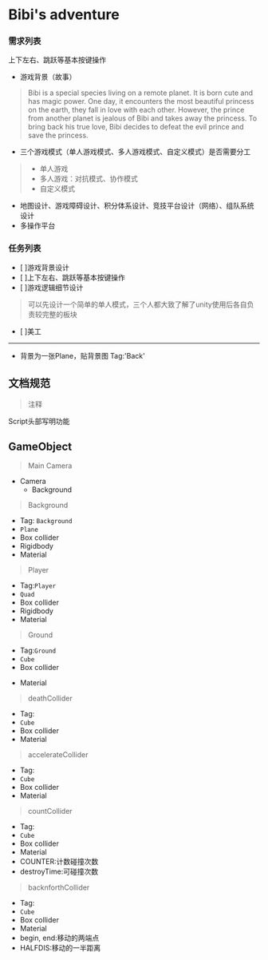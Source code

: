 # Bibi's adventure #

### 需求列表 ###

上下左右、跳跃等基本按键操作
* 游戏背景（故事）
>Bibi is a special species living on a remote planet. It is born cute and has magic power. One day, it encounters the most beautiful princess on the earth, they fall in love with each other. However, the prince from another planet is jealous of Bibi and takes away the princess. To bring back his true love, Bibi decides to defeat the evil prince and save the princess.
* 三个游戏模式（单人游戏模式、多人游戏模式、自定义模式）是否需要分工
>* 单人游戏
>* 多人游戏：对抗模式、协作模式
>* 自定义模式
* 地图设计、游戏障碍设计、积分体系设计、竞技平台设计（网络）、组队系统设计
* 多操作平台

### 任务列表 ###
- [ ]游戏背景设计
- [ ]上下左右、跳跃等基本按键操作
- [ ]游戏逻辑细节设计

> 可以先设计一个简单的单人模式，三个人都大致了解了unity使用后各自负责较完整的板块

- [ ]美工

----
* 背景为一张Plane，贴背景图 Tag:'Back'

文档规范
---
> 注释

Script头部写明功能


GameObject
---

> Main Camera

* Camera
    * Background

> Background

* Tag: `Background`
* `Plane`
* Box collider
* Rigidbody
* Material

> Player

* Tag:`Player`
* `Quad`
* Box collider
* Rigidbody
* Material

> Ground

* Tag:`Ground`
* `Cube`
* Box collider
<!-- * Rigidbody -->
* Material

> deathCollider

* Tag:
* `Cube`
* Box collider
* Material

> accelerateCollider

* Tag:
* `Cube`
* Box collider
* Material

> countCollider

* Tag:
* `Cube`
* Box collider
* Material
* COUNTER:计数碰撞次数
* destroyTime:可碰撞次数

> backnforthCollider

* Tag:
* `Cube`
* Box collider
* Material
* begin, end:移动的两端点
* HALFDIS:移动的一半距离
